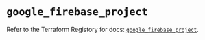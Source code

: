 # `google_firebase_project`

Refer to the Terraform Registory for docs: [`google_firebase_project`](https://registry.terraform.io/providers/hashicorp/google-beta/5.10.0/docs/resources/google_firebase_project).
